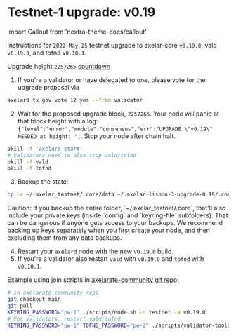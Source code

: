 # Testnet-1 upgrade: v0.19

import Callout from 'nextra-theme-docs/callout'

Instructions for `2022-May-25` testnet upgrade to axelar-core `v0.19.0`, vald `v0.19.0`, and tofnd `v0.10.1`.

Upgrade height `2257265` [countdown](https://testnet.mintscan.io/axelar-testnet/blocks/2257265)

1. If you're a validator or have delegated to one, please vote for the upgrade proposal via

```bash
axelard tx gov vote 12 yes --from validator
```

2. Wait for the proposed upgrade block, `2257265`. Your node will panic at that block height with a log: `{"level":"error","module":"consensus","err":"UPGRADE \"v0.19\" NEEDED at height: ",`. Stop your node after chain halt.

```bash
pkill -f 'axelard start'
# Validators need to also stop vald/tofnd
pkill -f vald
pkill -f tofnd
```

3. Backup the state:

```bash
cp -r ~/.axelar_testnet/.core/data ~/.axelar-lisbon-3-upgrade-0.19/.core/data
```

<Callout type="warning" emoji="⚠️">
  Caution: If you backup the entire folder, `~/.axelar_testnet/.core`, that'll also include your private keys (inside `config` and `keyring-file` subfolders). That can be dangerous if anyone gets access to your backups. We recommend backing up keys separately when you first create your node, and then excluding them from any data backups.
</Callout>

4. Restart your `axelard` node with the new `v0.19.0` build.
5. If you're a validator also restart `vald` with `v0.19.0` and `tofnd` with `v0.10.1`.

Example using join scripts in [axelarate-community git repo](https://github.com/axelarnetwork/axelarate-community):

```bash
# in axelarate-community repo
git checkout main
git pull
KEYRING_PASSWORD="pw-1" ./scripts/node.sh -n testnet -a v0.19.0
# For validators, restart vald/tofnd
KEYRING_PASSWORD="pw-1" TOFND_PASSWORD="pw-2" ./scripts/validator-tools-host.sh -n testnet -a v0.19.0 -q v0.10.1
```
